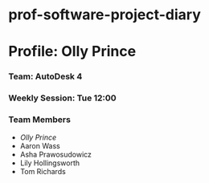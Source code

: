 # prof-software-project-diary
# Profile: Olly Prince

### Team: AutoDesk 4

### Weekly Session: Tue 12:00

### Team Members
- *Olly Prince*
- Aaron Wass
- Asha Prawosudowicz
- Lily Hollingsworth
- Tom Richards 
